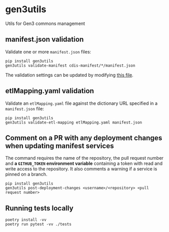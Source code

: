 # gen3utils

Utils for Gen3 commons management

## manifest.json validation

Validate one or more `manifest.json` files:
```
pip install gen3utils
gen3utils validate-manifest cdis-manifest/*/manifest.json
```

The validation settings can be updated by modifying [this file](gen3utils/manifest/validation_config.yaml).

## etlMapping.yaml validation

Validate an `etlMapping.yaml` file against the dictionary URL specified in a `manifest.json` file:
```
pip install gen3utils
gen3utils validate-etl-mapping etlMapping.yaml manifest.json
```

## Comment on a PR with any deployment changes when updating manifest services

The command requires the name of the repository, the pull request number and **a `GITHUB_TOKEN` environment variable** containing a token with read and write access to the repository. It also comments a warning if a service is pinned on a branch.
```
pip install gen3utils
gen3utils post-deployment-changes <username>/<repository> <pull request number>
```

## Running tests locally

```
poetry install -vv
poetry run pytest -vv ./tests
```
